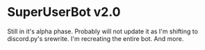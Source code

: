 <h1>SuperUserBot v2.0</h2>

Still in it's alpha phase. Probably will not update it as I'm shifting to discord.py's srewrite. I'm recreating the entire bot. And more.
